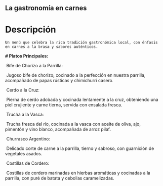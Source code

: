 ## La gastronomía en carnes


# Descripción

    Un menú que celebra la rica tradición gastronómica local, con énfasis en carnes a la brasa y sabores auténticos.

**# Platos Principales:**

​    Bife de Chorizo a la Parrilla:

​    Jugoso bife de chorizo, cocinado a la perfección en nuestra parrilla, acompañado de papas rústicas y chimichurri casero.

​    Cerdo a la Cruz:

​    Pierna de cerdo adobada y cocinada lentamente a la cruz, obteniendo una piel crujiente y carne tierna, servida con ensalada fresca.

​    Trucha a la Vasca:

​    Trucha fresca del río, cocinada a la vasca con aceite de oliva, ajo, pimentón y vino blanco, acompañada de arroz pilaf.

​    Churrasco Argentino:

​    Delicado corte de carne a la parrilla, tierno y sabroso, con guarnición de vegetales asados.

​    Costillas de Cordero:

​    Costillas de cordero marinadas en hierbas aromáticas y cocinadas a la parrilla, con puré de batata y cebollas caramelizadas.